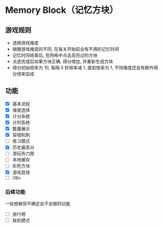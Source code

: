 # Memory Block（记忆方块）

## 游戏规则
- 选择游戏难度
- 根据游戏难度的不同, 在每关开始前会有不用的记忆时间
- 记忆时间结束后, 在网格中点击高亮过的方块
- 点选完成后如果方块正确, 得分增加, 并重新生成方块
- 得分初始倍率为 10, 每隔 5 秒倍率减 1, 直到倍率为 1, 不同难度还会有额外得分倍率加成

## 功能
- [x] 基本流程
- [x] 难度选择
- [x] 计分系统
- [x] 计时系统
- [x] 数量展示
- [x] 容错机制
- [ ] 练习模式
- [x] 历史最高分
- [ ] 游玩热力图
- [ ] 本地缓存
- [ ] 彩色方块
- [x] 游戏音效
- [ ] i18n

### 后续功能
一些想做但不确定会不会做的功能
- [ ] 排行榜
- [ ] 联机模式
